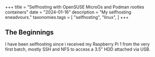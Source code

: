 +++
title = "Selfhosting with OpenSUSE MicroOs and Podman rootles containers"
date = "2024-01-16"
description = "My selfhosting eneadvours."
taxonomies.tags = [
    "selfhosting",
    "linux",
]
+++

## The Beginnings

I have been selfhosting since i received my Raspberry Pi 1 from the very first batch, mostly SSH and NFS to access a 3.5" HDD attached via USB. 